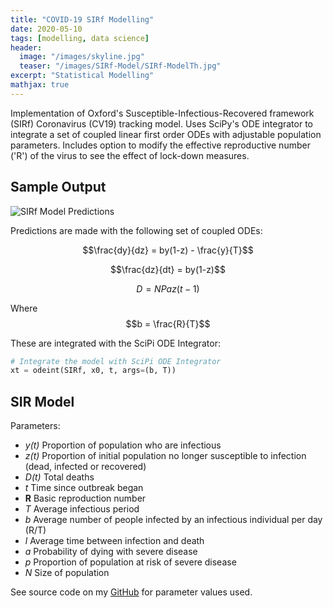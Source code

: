 ```yaml
---
title: "COVID-19 SIRf Modelling"
date: 2020-05-10
tags: [modelling, data science]
header:
  image: "/images/skyline.jpg"
  teaser: "/images/SIRf-Model/SIRf-ModelTh.jpg"
excerpt: "Statistical Modelling"
mathjax: true
---
```


Implementation of Oxford's Susceptible-Infectious-Recovered framework (SIRf) Coronavirus (CV19) tracking model. Uses SciPy's ODE integrator to integrate a set of coupled linear first order ODEs with adjustable population parameters. Includes option to modify the effective reproductive number ('R') of the virus to see the effect of lock-down measures.


## Sample Output

<img src="{{ site.url }}{{ site.baseurl }}/images/SIRf-Model/SIRf-Model.png" alt="SIRf Model Predictions">

Predictions are made with the following set of coupled ODEs:

$$\frac{dy}{dz} = by(1-z) - \frac{y}{T}$$

$$\frac{dz}{dt} = by(1-z)$$

$$D = NPaz(t-1)$$

Where $$b = \frac{R}{T}$$

These are integrated with the SciPi ODE Integrator:

```python
# Integrate the model with SciPi ODE Integrator
xt = odeint(SIRf, x0, t, args=(b, T))
```

## SIR Model

Parameters:
- *y(t)*  Proportion of population who are infectious
- *z(t)* Proportion of initial population no longer susceptible to infection (dead, infected or recovered)
- *D(t)*  Total deaths
- *t*  Time since outbreak began
- **R**  Basic reproduction number 
- *T*  Average infectious period 
- *b*  Average number of people infected by an infectious individual per day (R/T)
- *l*  Average time between infection and death 
- *a*  Probability of dying with severe disease 
- *p*  Proportion of population at risk of severe disease 
- *N*  Size of population

See source code on my [GitHub](https://github.com/Matt-Jennings-GitHub) for parameter values used.